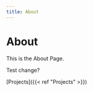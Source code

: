 ```yaml
---
title: About
---
```

# About
This is the About Page.

Test change?

[Projects]({{< ref "Projects" >}})